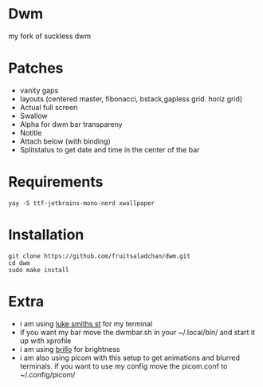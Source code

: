 # Dwm
my fork of suckless dwm

# Patches
- vanity gaps
- layouts (centered master, fibonacci, bstack,gapless grid. horiz grid)
- Actual full screen
- Swallow
- Alpha for dwm bar transpareny
- Notitle
- Attach below (with binding)
- Splitstatus to get date and time in the center of the bar

# Requirements

```
yay -S ttf-jetbrains-mono-nerd xwallpaper 
```

# Installation

```
git clone https://github.com/fruitsaladchan/dwm.git
cd dwm
sudo make install
```

# Extra

- i am using [luke smiths st](https://github.com/LukeSmithxyz/st) for my terminal
- if you want my bar move the dwmbar.sh in your ~/.local/bin/ and start it up with xprofile
- i am using [brillo](https://github.com/CameronNemo/brillo) for brightness 
- i am also using picom with this setup to get animations and blurred terminals. if you want to use my config move the picom.conf to ~/.config/picom/
